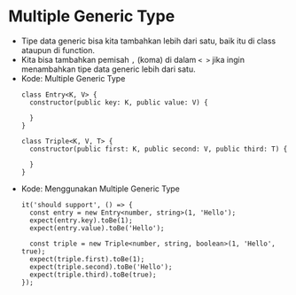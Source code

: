# Multiple Generic Type
* Tipe data generic bisa kita tambahkan lebih dari satu, baik itu di class ataupun di function.
* Kita bisa tambahkan pemisah ``` , ``` (koma) di dalam ``` < > ``` jika ingin menambahkan tipe data generic lebih dari satu.
* Kode: Multiple Generic Type
  ```TSX
  class Entry<K, V> {
    constructor(public key: K, public value: V) {

    }
  }

  class Triple<K, V, T> {
    constructor(public first: K, public second: V, public third: T) {

    }
  }
  ```
* Kode: Menggunakan Multiple Generic Type
  ```TSX
  it('should support', () => {
    const entry = new Entry<number, string>(1, 'Hello');
    expect(entry.key).toBe(1);
    expect(entry.value).toBe('Hello');

    const triple = new Triple<number, string, boolean>(1, 'Hello', true);
    expect(triple.first).toBe(1);
    expect(triple.second).toBe('Hello');
    expect(triple.third).toBe(true);
  });
  ```